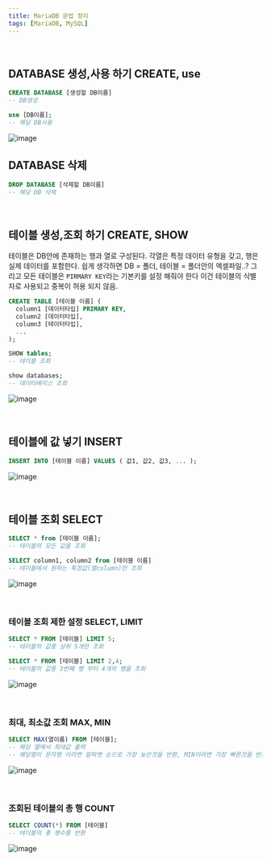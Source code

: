 ```yaml
---
title: MariaDB 문법 정리
tags: [MariaDB, MySQL]
---
```



<br />

## DATABASE 생성,사용 하기 CREATE, use

```sql
CREATE DATABASE [생성할 DB이름]
-- DB생성

use [DB이름];
-- 해당 DB사용
```
![image](https://github.com/user-attachments/assets/e5b1a06d-bc8a-48eb-bcc3-280916f68e0b)


## DATABASE 삭제

```sql
DROP DATABASE [삭제할 DB이름]
-- 해당 DB 삭제

```

<br />

## 테이블 생성,조회 하기 CREATE, SHOW

 테이블은 DB안에 존재하는 행과 열로 구성된다. 각열은 특정 데이터 유형을 갖고, 행은 실제 데이터를 포함한다.
 쉽게 생각하면 DB = 폴더, 테이블 = 폴더안의 엑셀파일..?
 그리고 모든 테이블은 `PIRMARY KEY`라는 기본키를 설정 해줘야 한다 이건 테이블의 식별자로 사용되고 중복이 허용 되지 않음. 

```sql
CREATE TABLE [테이블 이름] (
  column1 [데이터타입] PRIMARY KEY,
  column2 [데이터타입],
  column3 [테이터타입],
  ...
);

SHOW tables;
-- 테이블 조회

show databases;
-- 데이터베이스 조회
```
![image](https://github.com/user-attachments/assets/d322be03-b0c4-4c66-9a58-049088260fe0)

<br />


## 테이블에 값 넣기 INSERT

```sql
INSERT INTO [테이블 이름] VALUES ( 값1, 값2, 값3, ... );
```
![image](https://github.com/user-attachments/assets/b67b2d28-2450-4ee5-8a9a-d0b21528b553)

<br />

## 테이블 조회 SELECT 

```sql
SELECT * from [테이블 이름];
-- 테이블의 모든 값을 조회

SELECT column1, column2 from [테이블 이름]
-- 테이블에서 원하는 특정값(열column)만 조회
```
![image](https://github.com/user-attachments/assets/be16754e-47a8-4ee7-a6ad-c6dd832dada8)



<br />

### 테이블 조회 제한 설정 SELECT, LIMIT


```sql
SELECT * FROM [테이블] LIMIT 5;
-- 테이블의 값중 상위 5개만 조회

SELECT * FROM [테이블] LIMIT 2,4;
-- 테이블의 값중 3번째 행 부터 4개의 행을 조회
```
![image](https://github.com/user-attachments/assets/e5fbd0e3-a96b-40a3-8e76-64493d0e9d32)

<br />

### 최대, 최소값 조회 MAX, MIN

```sql
SELECT MAX(열이름) FROM [테이블];
-- 해당 열에서 최대값 출력
-- 해당열이 문자형 이라면 알파벳 순으로 가장 늦은것을 반환, MIN이라면 가장 빠른것을 반환.
```

![image](https://github.com/user-attachments/assets/a9a44852-455f-4d39-85f6-5e16de335a07)


<br />

### 조회된 테이블의 총 행 COUNT

```sql
SELECT COUNT(*) FROM [테이블]
-- 테이블의 총 행수를 반환
```
![image](https://github.com/user-attachments/assets/b031f6e0-4d9a-45e2-86fe-c19c85579cbf)



